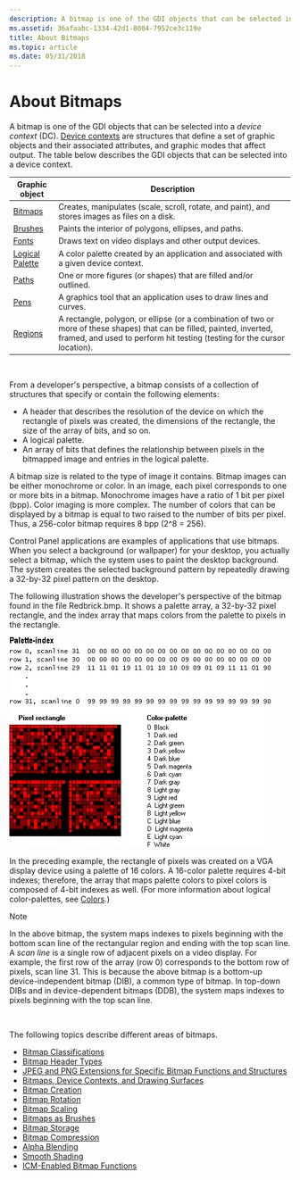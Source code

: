 ```yaml
---
description: A bitmap is one of the GDI objects that can be selected into a device context (DC).
ms.assetid: 36afaabc-1334-42d1-8004-7952ce3c119e
title: About Bitmaps
ms.topic: article
ms.date: 05/31/2018
---
```


# About Bitmaps

A bitmap is one of the GDI objects that can be selected into a *device context* (DC). [Device contexts](device-contexts.md) are structures that define a set of graphic objects and their associated attributes, and graphic modes that affect output. The table below describes the GDI objects that can be selected into a device context.



| Graphic object                         | Description                                                                                                                                                                                          |
|----------------------------------------|------------------------------------------------------------------------------------------------------------------------------------------------------------------------------------------------------|
| [Bitmaps](bitmaps.md)                 | Creates, manipulates (scale, scroll, rotate, and paint), and stores images as files on a disk.                                                                                                       |
| [Brushes](brushes.md)                 | Paints the interior of polygons, ellipses, and paths.                                                                                                                                                |
| [Fonts](fonts-and-text.md)            | Draws text on video displays and other output devices.                                                                                                                                               |
| [Logical Palette](logical-palette.md) | A color palette created by an application and associated with a given device context.                                                                                                                |
| [Paths](paths.md)                     | One or more figures (or shapes) that are filled and/or outlined.                                                                                                                                     |
| [Pens](pens.md)                       | A graphics tool that an application uses to draw lines and curves.                                                                                                                                   |
| [Regions](regions.md)                 | A rectangle, polygon, or ellipse (or a combination of two or more of these shapes) that can be filled, painted, inverted, framed, and used to perform hit testing (testing for the cursor location). |



 

From a developer's perspective, a bitmap consists of a collection of structures that specify or contain the following elements:

-   A header that describes the resolution of the device on which the rectangle of pixels was created, the dimensions of the rectangle, the size of the array of bits, and so on.
-   A logical palette.
-   An array of bits that defines the relationship between pixels in the bitmapped image and entries in the logical palette.

A bitmap size is related to the type of image it contains. Bitmap images can be either monochrome or color. In an image, each pixel corresponds to one or more bits in a bitmap. Monochrome images have a ratio of 1 bit per pixel (bpp). Color imaging is more complex. The number of colors that can be displayed by a bitmap is equal to two raised to the number of bits per pixel. Thus, a 256-color bitmap requires 8 bpp (2^8 = 256).

Control Panel applications are examples of applications that use bitmaps. When you select a background (or wallpaper) for your desktop, you actually select a bitmap, which the system uses to paint the desktop background. The system creates the selected background pattern by repeatedly drawing a 32-by-32 pixel pattern on the desktop.

The following illustration shows the developer's perspective of the bitmap found in the file Redbrick.bmp. It shows a palette array, a 32-by-32 pixel rectangle, and the index array that maps colors from the palette to pixels in the rectangle.

![illustration of the pixel rectangle, palette array, and index array of redbrick.bmp](images/csbmp-01.png)

In the preceding example, the rectangle of pixels was created on a VGA display device using a palette of 16 colors. A 16-color palette requires 4-bit indexes; therefore, the array that maps palette colors to pixel colors is composed of 4-bit indexes as well. (For more information about logical color-palettes, see [Colors](colors.md).)

> [!Note]
>
> In the above bitmap, the system maps indexes to pixels beginning with the bottom scan line of the rectangular region and ending with the top scan line. A *scan line* is a single row of adjacent pixels on a video display. For example, the first row of the array (row 0) corresponds to the bottom row of pixels, scan line 31. This is because the above bitmap is a bottom-up device-independent bitmap (DIB), a common type of bitmap. In top-down DIBs and in device-dependent bitmaps (DDB), the system maps indexes to pixels beginning with the top scan line.

 

The following topics describe different areas of bitmaps.

-   [Bitmap Classifications](bitmap-classifications.md)
-   [Bitmap Header Types](bitmap-header-types.md)
-   [JPEG and PNG Extensions for Specific Bitmap Functions and Structures](jpeg-and-png-extensions-for-specific-bitmap-functions-and-structures.md)
-   [Bitmaps, Device Contexts, and Drawing Surfaces](bitmaps--device-contexts--and-drawing-surfaces.md)
-   [Bitmap Creation](bitmap-creation.md)
-   [Bitmap Rotation](bitmap-rotation.md)
-   [Bitmap Scaling](bitmap-scaling.md)
-   [Bitmaps as Brushes](bitmaps-as-brushes.md)
-   [Bitmap Storage](bitmap-storage.md)
-   [Bitmap Compression](bitmap-compression.md)
-   [Alpha Blending](alpha-blending.md)
-   [Smooth Shading](smooth-shading.md)
-   [ICM-Enabled Bitmap Functions](icm-enabled-bitmap-functions.md)

 

 



